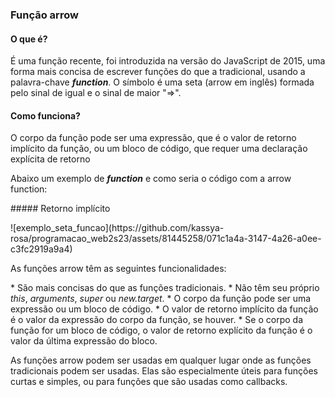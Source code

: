 ### Função arrow
#### O que é?
É uma função recente, foi introduzida na versão do JavaScript de 2015, uma forma mais concisa de escrever funções do que a tradicional, usando a palavra-chave <i><b>function</b></i>.
O símbolo é uma seta (arrow em inglês) formada pelo sinal de igual e o sinal de maior "=>".

#### Como funciona?
<p> O corpo da função pode ser uma expressão, que é o valor de retorno implícito da função, ou um bloco de código, que requer uma declaração explícita de retorno</p>
<p> Abaixo um exemplo de <i><b>function</b></i> e como seria o código com a arrow function: </p>
##### Retorno implícito
<p></p>
![exemplo_seta_funcao](https://github.com/kassya-rosa/programacao_web2s23/assets/81445258/071c1a4a-3147-4a26-a0ee-c3fc2919a9a4)
<p></p>
<p>As funções arrow têm as seguintes funcionalidades:</p>
* São mais concisas do que as funções tradicionais.
* Não têm seu próprio <i>this</i>, <i>arguments</i>, <i>super</i> ou <i>new.target</i>.
* O corpo da função pode ser uma expressão ou um bloco de código.
* O valor de retorno implícito da função é o valor da expressão do corpo da função, se houver.
* Se o corpo da função for um bloco de código, o valor de retorno explícito da função é o valor da última expressão do bloco.
<p>As funções arrow podem ser usadas em qualquer lugar onde as funções tradicionais podem ser usadas. Elas são especialmente úteis para funções curtas e simples, ou para funções que são usadas como callbacks.</p>
